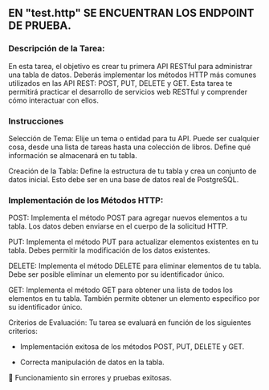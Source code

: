 ## EN "test.http" SE ENCUENTRAN LOS ENDPOINT DE PRUEBA.

### Descripción de la Tarea:

En esta tarea, el objetivo es crear tu primera API RESTful para administrar una tabla de datos. Deberás implementar los métodos HTTP más comunes utilizados en las API REST: POST, PUT, DELETE y GET. Esta tarea te permitirá practicar el desarrollo de servicios web RESTful y comprender cómo interactuar con ellos.

### Instrucciones

Selección de Tema: Elije un tema o entidad para tu API. Puede ser cualquier cosa, desde una lista de tareas hasta una colección de libros. Define qué información se almacenará en tu tabla.

Creación de la Tabla: Define la estructura de tu tabla y crea un conjunto de datos inicial. Esto debe ser en una base de datos real de PostgreSQL.

### Implementación de los Métodos HTTP:

POST: Implementa el método POST para agregar nuevos elementos a tu tabla. Los datos deben enviarse en el cuerpo de la solicitud HTTP.

PUT: Implementa el método PUT para actualizar elementos existentes en tu tabla. Debes permitir la modificación de los datos existentes.

DELETE: Implementa el método DELETE para eliminar elementos de tu tabla. Debe ser posible eliminar un elemento por su identificador único.

GET: Implementa el método GET para obtener una lista de todos los elementos en tu tabla. También permite obtener un elemento específico por su identificador único.

Criterios de Evaluación: Tu tarea se evaluará en función de los siguientes criterios:

* Implementación exitosa de los métodos POST, PUT, DELETE y GET.

* Correcta manipulación de datos en la tabla.

 Funcionamiento sin errores y pruebas exitosas.
